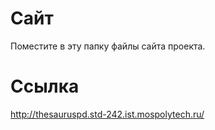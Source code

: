 # Сайт

Поместите в эту папку файлы сайта проекта.

# Ссылка

http://thesauruspd.std-242.ist.mospolytech.ru/
